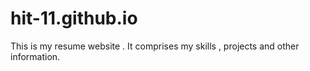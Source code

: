 # hit-11.github.io

This is my resume website . It comprises my skills , projects and other information.
